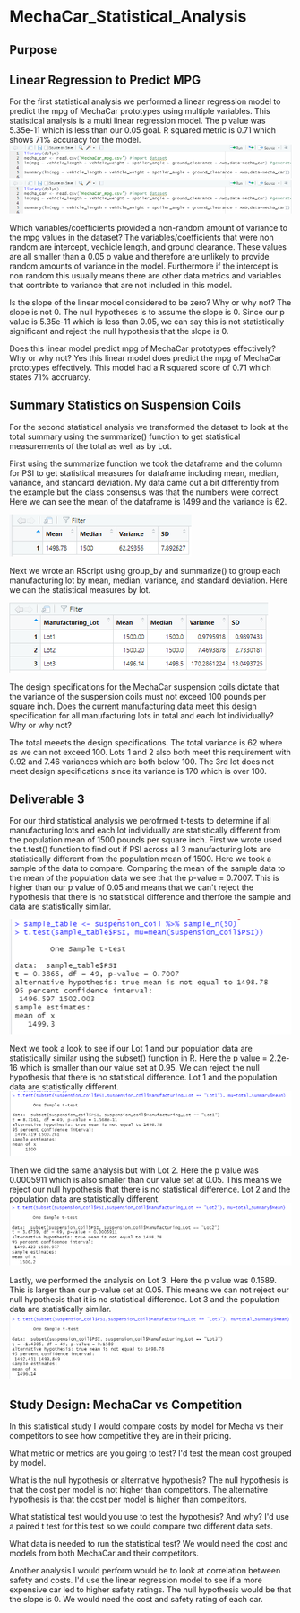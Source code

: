 # MechaCar_Statistical_Analysis

## Purpose

## Linear Regression to Predict MPG
For the first statistical analysis we performed a linear regression model to predict the mpg of MechaCar prototypes using multiple variables. This statistical analysis is a multi linear regression model. The p value was 5.35e-11 which is less than our 0.05 goal. R squared metric is 0.71 which shows 71% accuracy for the model.
![](/Challenge1code.PNG)
![](/Challenge1code.PNG)

Which variables/coefficients provided a non-random amount of variance to the mpg values in the dataset?
The variables/coefficients that were non random are intercept, vechicle length, and ground clearance. These values are all smaller than a 0.05 p value and therefore are unlikely to provide random amounts of variance in the model. Furthermore if the intercept is non random this usually means there are other data metrics and variables that contribte to variance that are not included in this model. 

Is the slope of the linear model considered to be zero? Why or why not?
The slope is not 0. The null hypotheses is to assume the slope is 0.  Since our p value is 5.35e-11 which is less than 0.05, we can say this is not statistically significant and reject the null hypothesis that the slope is 0. 

Does this linear model predict mpg of MechaCar prototypes effectively? Why or why not?
Yes this linear model does predict the mpg of MechaCar prototypes effectively. This model had a R squared score of 0.71 which states 71% accruarcy. 

 
## Summary Statistics on Suspension Coils
For the second statistical analysis we transformed the dataset to look at the total summary using the summarize() function to get statistical measurements of the total as well as by Lot. 

First using the summarize function we took the dataframe and the column for PSI to get statistical measures for dataframe including mean, median, variance, and standard deviation. 
My data came out a bit differently from the example but the class consensus was that the numbers were correct.  Here we can see the mean of the dataframe is 1499 and the variance is 62. 

![](/total_summary.png)

Next we wrote an RScript using group_by and summarize() to group each manufacturing lot by mean, median, variance, and standard deviation. Here we can the statistical measures by lot. 

![](/lot_summary.png)

The design specifications for the MechaCar suspension coils dictate that the variance of the suspension coils must not exceed 100 pounds per square inch. Does the current manufacturing data meet this design specification for all manufacturing lots in total and each lot individually? Why or why not?

The total meeets the design specifications. The total variance is 62 where as we can not exceed 100.  Lots 1 and 2 also both meet this requirement with 0.92 and 7.46 variances which are both below 100. The 3rd lot does not meet design specifications since its variance is 170 which is over 100.

## Deliverable 3
For our third statistical analysis we perofrmed t-tests to determine if all manufacturing lots and each lot individually are statistically different from the population mean of 1500 pounds per square inch. First we wrote used the t.test() function to find out if PSI across all 3 manufacturing lots are statistically different from the population mean of 1500. Here we took a sample of the data to compare. Comparing the mean of the sample data to the mean of the population data we see that the p-value = 0.7007. This is higher than our p value of 0.05 and means that we can't reject the hypothesis that there is no statistical difference and therfore the sample and data are statistically similar. 

![](/ttest.png)

Next we took a look to see if our Lot 1 and our population data are statistically similar using the subset() function in R.  Here the p value = 2.2e-16 which is smaller than our value set at 0.95. We can reject the null hypothesis that there is no statistical difference. Lot 1 and the population data are statistically different.
![](/ttestlot1.png)

Then we did the same analysis but with Lot 2. Here the p value was 0.0005911 which is also smaller than our value set at 0.05. This means we reject our null hypothesis that there is no statistical difference. Lot 2 and the population data are statistically different. 
![](/ttestlot2.png)

Lastly, we performed the analysis on Lot 3. Here the p value was 0.1589. This is larger than our p-value set at 0.05. This means we can not reject our null hypothesis that it is no statistical difference. Lot 3 and the population data are statistically similar. 
![](/ttestlot3.png)


## Study Design: MechaCar vs Competition

In this statistical study I would compare costs by model for Mecha vs their competitors to see how competitive they are in their pricing. 

What metric or metrics are you going to test?
I'd test the mean cost grouped by model.

What is the null hypothesis or alternative hypothesis?
The null hypothesis is that the cost per model is not higher than competitors. The alternative hypothesis is that the cost per model is higher than competitors.

What statistical test would you use to test the hypothesis? And why?
I'd use a paired t test for this test so we could compare two different data sets.

What data is needed to run the statistical test?
We would need the cost and models from both MechaCar and their competitors. 

Another analysis I would perform would be to look at correlation between safety and costs. I'd use the linear regression model to see if a more expensive car led to higher safety ratings. The null hypothesis would be that the slope is 0. We would need the cost and safety rating of each car. 
